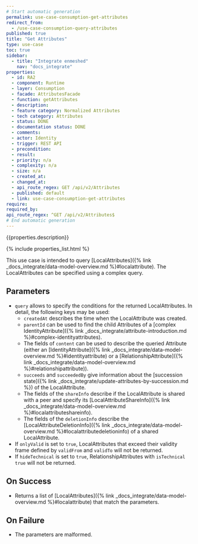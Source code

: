 ```yaml
---
# Start automatic generation
permalink: use-case-consumption-get-attributes
redirect_from:
  - /use-case-consumption-query-attributes
published: true
title: "Get Attributes"
type: use-case
toc: true
sidebar:
  - title: "Integrate enmeshed"
    nav: "docs_integrate"
properties:
  - id: RA2
  - component: Runtime
  - layer: Consumption
  - facade: AttributesFacade
  - function: getAttributes
  - description:
  - feature category: Normalized Attributes
  - tech category: Attributes
  - status: DONE
  - documentation status: DONE
  - comments:
  - actor: Identity
  - trigger: REST API
  - precondition:
  - result:
  - priority: n/a
  - complexity: n/a
  - size: n/a
  - created_at:
  - changed_at:
  - api_route_regex: GET /api/v2/Attributes
  - published: default
  - link: use-case-consumption-get-attributes
require:
required_by:
api_route_regex: ^GET /api/v2/Attributes$
# End automatic generation
---
```


{{properties.description}}

{% include properties_list.html %}

This use case is intended to query [LocalAttributes]({% link _docs_integrate/data-model-overview.md %}#localattribute). The LocalAttributes can be specified using a complex query.

## Parameters

- `query` allows to specify the conditions for the returned LocalAttributes. In detail, the following keys may be used:
  - `createdAt` describes the time when the LocalAttribute was created.
  - `parentId` can be used to find the child Attributes of a [complex IdentityAttribute]({% link _docs_integrate/attribute-introduction.md %}#complex-identityattributes).
  - The fields of `content` can be used to describe the queried Attribute (either an [IdentityAttribute]({% link _docs_integrate/data-model-overview.md %}#identityattribute)
    or a [RelationshipAttribute]({% link _docs_integrate/data-model-overview.md %}#relationshipattribute)).
  - `succeeds` and `succeededBy` give information about the [succession state]({% link _docs_integrate/update-attributes-by-succession.md %}) of the LocalAttribute.
  - The fields of the `shareInfo` describe if the LocalAttribute is shared with a peer and specify its [LocalAttributeShareInfo]({% link _docs_integrate/data-model-overview.md %}#localattributeshareinfo).
  - The fields of the `deletionInfo` describe the [LocalAttributeDeletionInfo]({% link _docs_integrate/data-model-overview.md %}#localattributedeletioninfo) of a shared LocalAttribute.
- If `onlyValid` is set to `true`, LocalAttributes that exceed their validity frame defined by `validFrom` and `validTo` will not be returned.
- If `hideTechnical` is set to `true`, RelationshipAttributes with `isTechnical` `true` will not be returned.

## On Success

- Returns a list of [LocalAttributes]({% link _docs_integrate/data-model-overview.md %}#localattribute) that match the parameters.

## On Failure

- The parameters are malformed.
